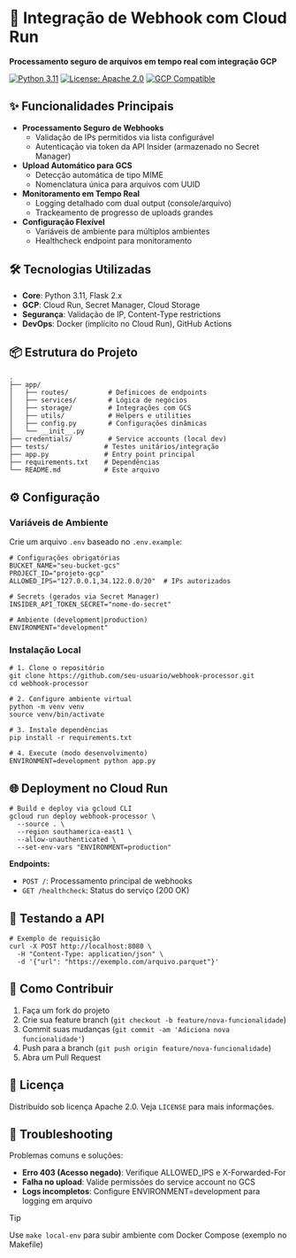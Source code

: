 # 🚀 Integração de Webhook com Cloud Run

**Processamento seguro de arquivos em tempo real com integração GCP**

[![Python 3.11](https://img.shields.io/badge/Python-3.11+-blue.svg)](https://www.python.org/)
[![License: Apache 2.0](https://img.shields.io/badge/License-Apache_2.0-green.svg)](https://opensource.org/licenses/Apache-2.0)
[![GCP Compatible](https://img.shields.io/badge/GCP-Cloud_Run%20%7C%20Secret_Manager%20%7C%20GCS-orange.svg)](https://cloud.google.com)

## ✨ Funcionalidades Principais
- **Processamento Seguro de Webhooks**
  - Validação de IPs permitidos via lista configurável
  - Autenticação via token da API Insider (armazenado no Secret Manager)
- **Upload Automático para GCS**
  - Detecção automática de tipo MIME
  - Nomenclatura única para arquivos com UUID
- **Monitoramento em Tempo Real**
  - Logging detalhado com dual output (console/arquivo)
  - Trackeamento de progresso de uploads grandes
- **Configuração Flexível**
  - Variáveis de ambiente para múltiplos ambientes
  - Healthcheck endpoint para monitoramento

## 🛠 Tecnologias Utilizadas
- **Core**: Python 3.11, Flask 2.x
- **GCP**: Cloud Run, Secret Manager, Cloud Storage
- **Segurança**: Validação de IP, Content-Type restrictions
- **DevOps**: Docker (implícito no Cloud Run), GitHub Actions

## 📦 Estrutura do Projeto
```
.
├── app/
│   ├── routes/          # Definicoes de endpoints
│   ├── services/        # Lógica de negócios
│   ├── storage/         # Integrações com GCS
│   ├── utils/           # Helpers e utilities
│   ├── config.py        # Configurações dinâmicas
│   └── __init__.py
├── credentials/         # Service accounts (local dev)
├── tests/              # Testes unitários/integração
├── app.py              # Entry point principal
├── requirements.txt    # Dependências
└── README.md           # Este arquivo
```

## ⚙️ Configuração

### Variáveis de Ambiente
Crie um arquivo `.env` baseado no `.env.example`:
```
# Configurações obrigatórias
BUCKET_NAME="seu-bucket-gcs"
PROJECT_ID="projeto-gcp"
ALLOWED_IPS="127.0.0.1,34.122.0.0/20"  # IPs autorizados

# Secrets (gerados via Secret Manager)
INSIDER_API_TOKEN_SECRET="nome-do-secret"

# Ambiente (development|production)
ENVIRONMENT="development"
```

### Instalação Local
```
# 1. Clone o repositório
git clone https://github.com/seu-usuario/webhook-processor.git
cd webhook-processor

# 2. Configure ambiente virtual
python -m venv venv
source venv/bin/activate

# 3. Instale dependências
pip install -r requirements.txt

# 4. Execute (modo desenvolvimento)
ENVIRONMENT=development python app.py
```

## 🌐 Deployment no Cloud Run
```
# Build e deploy via gcloud CLI
gcloud run deploy webhook-processor \
  --source . \
  --region southamerica-east1 \
  --allow-unauthenticated \
  --set-env-vars "ENVIRONMENT=production"
```

**Endpoints:**
- `POST /`: Processamento principal de webhooks
- `GET /healthcheck`: Status do serviço (200 OK)

## 🧪 Testando a API
```
# Exemplo de requisição
curl -X POST http://localhost:8080 \
  -H "Content-Type: application/json" \
  -d '{"url": "https://exemplo.com/arquivo.parquet"}'
```

## 🤝 Como Contribuir
1. Faça um fork do projeto
2. Crie sua feature branch (`git checkout -b feature/nova-funcionalidade`)
3. Commit suas mudanças (`git commit -am 'Adiciona nova funcionalidade'`)
4. Push para a branch (`git push origin feature/nova-funcionalidade`)
5. Abra um Pull Request

## 📄 Licença
Distribuído sob licença Apache 2.0. Veja `LICENSE` para mais informações.

## 🚨 Troubleshooting
Problemas comuns e soluções:
- **Erro 403 (Acesso negado)**: Verifique ALLOWED_IPS e X-Forwarded-For
- **Falha no upload**: Valide permissões do service account no GCS
- **Logs incompletos**: Configure ENVIRONMENT=development para logging em arquivo

> [!TIP]
> Use `make local-env` para subir ambiente com Docker Compose (exemplo no Makefile)